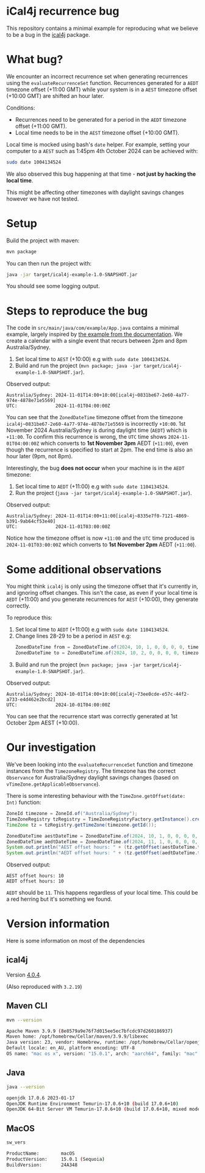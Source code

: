 # iCal4j recurrence bug

This repository contains a minimal example for reproducing what we believe to be a bug in the [ical4j](https://www.ical4j.org/) package.

# What bug?

We encounter an incorrect recurrence set when generating recurrences using the `evaluateRecurrenceSet` function. Recurrences generated for a `AEDT` timezone offset (+11:00 GMT) while your system is in a `AEST` timezone offset (+10:00 GMT) are shifted an hour later.

Conditions:
 - Recurrences need to be generated for a period in the `AEDT` timezone offset (+11:00 GMT).
 - Local time needs to be in the `AEST` timezone offset (+10:00 GMT).

Local time is mocked using bash's `date` helper. For example, setting your computer to a `AEST` such as 1:45pm 4th October 2024 can be achieved with:

```bash
sudo date 1004134524
```

We also observed this bug happening at that time - **not just by hacking the local time**.

This might be affecting other timezones with daylight savings changes however we have not tested.

# Setup

Build the project with maven:

```bash
mvn package
```

You can then run the project with:

```bash
java -jar target/ical4j-example-1.0-SNAPSHOT.jar
```

You should see some logging output.

# Steps to reproduce the bug

The code in `src/main/java/com/example/App.java` contains a minimal example, largely inspired by [the example from the documentation](https://www.ical4j.org/examples/recur/). We create a calendar with a single event that recurs between 2pm and 8pm Australia/Sydney.

1. Set local time to `AEST` (+10:00) e.g with `sudo date 1004134524`.
2. Build and run the project (`mvn package; java -jar target/ical4j-example-1.0-SNAPSHOT.jar`).

Observed output:

```
Australia/Sydney: 2024-11-01T14:00+10:00[ical4j~0831be67-2e60-4a77-974e-4878e71e5569]
UTC:              2024-11-01T04:00:00Z
```

You can see that the `ZonedDateTime` timezone offset from the timezone `ical4j~0831be67-2e60-4a77-974e-4878e71e5569` is incorrectly `+10:00`. 1st November 2024 Australia/Sydney is during daylight time (`AEDT`) which is `+11:00`. To confirm this recurrence is wrong, the `UTC` time shows `2024-11-01T04:00:00Z` which converts to **1st November 3pm** AEDT (`+11:00`), even though the recurrence is specified to start at 2pm. The end time is also an hour later (9pm, not 8pm).

Interestingly, the bug **does not occur** when your machine is in the `AEDT` timezone:

1. Set local time to `AEDT` (+11:00) e.g with `sudo date 1104134524`.
2. Run the project (`java -jar target/ical4j-example-1.0-SNAPSHOT.jar`).

Observed output:

```
Australia/Sydney: 2024-11-01T14:00+11:00[ical4j~8335e7f0-7121-4869-b391-9ab64cf53e40]
UTC:              2024-11-01T03:00:00Z
```

Notice how the timezone offset is now `+11:00` and the `UTC` time produced is `2024-11-01T03:00:00Z` which converts to **1st November 2pm** AEDT (`+11:00`).

# Some additional observations

You might think `ical4j` is only using the timezone offset that it's currently in, and ignoring offset changes. This isn't the case, as even if your local time is `AEDT` (+11:00) and you generate recurrences for `AEST` (+10:00), they generate correctly.

To reproduce this:

1. Set local time to `AEDT` (+11:00) e.g with `sudo date 1104134524`.
2. Change lines 28-29 to be a period in `AEST` e.g:
    ```java
    ZonedDateTime from = ZonedDateTime.of(2024, 10, 1, 0, 0, 0, 0, timezone);
    ZonedDateTime to = ZonedDateTime.of(2024, 10, 2, 0, 0, 0, 0, timezone);
    ```
3. Build and run the project (`mvn package; java -jar target/ical4j-example-1.0-SNAPSHOT.jar`).

Observed output:

```
Australia/Sydney: 2024-10-01T14:00+10:00[ical4j~73ee0cde-e57c-44f2-a733-e4d462e2bcd2]
UTC:              2024-10-01T04:00:00Z
```

You can see that the recurrence start was correctly generated at 1st October 2pm AEST (+10:00).

# Our investigation

We've been looking into the `evaluateRecurrenceSet` function and timezone instances from the `TimezoneRegistry`. The timezone has the correct `Observance` for Australia/Sydney daylight savings changes (based on `vTimeZone.getApplicableObservance`).

There is some interesting behaviour with the `TimeZone.getOffset(date: Int)` function:

```java
ZoneId timezone = ZoneId.of("Australia/Sydney");
TimeZoneRegistry tzRegistry = TimeZoneRegistryFactory.getInstance().createRegistry();
TimeZone tz = tzRegistry.getTimeZone(timezone.getId());

ZonedDateTime aestDateTime = ZonedDateTime.of(2024, 10, 1, 0, 0, 0, 0, timezone);
ZonedDateTime aedtDateTime = ZonedDateTime.of(2024, 11, 1, 0, 0, 0, 0, timezone);
System.out.println("AEST offset hours: " + (tz.getOffset(aestDateTime.toEpochSecond()) / 1000 / 60 / 60));
System.out.println("AEDT offset hours: " + (tz.getOffset(aedtDateTime.toEpochSecond()) / 1000 / 60 / 60));
```

Observed output:

```
AEST offset hours: 10
AEDT offset hours: 10
```

`AEDT` should be `11`. This happens regardless of your local time. This could be a red herring but it's something we found.

# Version information

Here is some information on most of the dependencies

## ical4j

Version [4.0.4](https://mvnrepository.com/artifact/org.mnode.ical4j/ical4j/4.0.4).

(Also reproduced with `3.2.19`)

## Maven CLI

```bash
mvn --version

Apache Maven 3.9.9 (8e8579a9e76f7d015ee5ec7bfcdc97d260186937)
Maven home: /opt/homebrew/Cellar/maven/3.9.9/libexec
Java version: 23, vendor: Homebrew, runtime: /opt/homebrew/Cellar/openjdk/23/libexec/openjdk.jdk/Contents/Home
Default locale: en_AU, platform encoding: UTF-8
OS name: "mac os x", version: "15.0.1", arch: "aarch64", family: "mac"
```

## Java

```bash
java --version

openjdk 17.0.6 2023-01-17
OpenJDK Runtime Environment Temurin-17.0.6+10 (build 17.0.6+10)
OpenJDK 64-Bit Server VM Temurin-17.0.6+10 (build 17.0.6+10, mixed mode)
```

## MacOS

```bash
sw_vers

ProductName:		macOS
ProductVersion:		15.0.1 (Sequoia)
BuildVersion:		24A348
```
